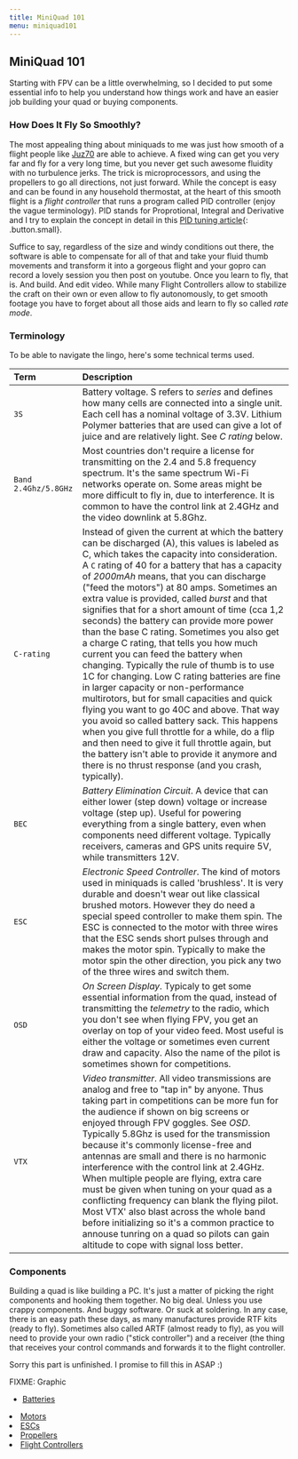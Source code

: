 ```yaml
---
title: MiniQuad 101
menu: miniquad101
---
```


## MiniQuad 101 ##

Starting with FPV can be a little overwhelming, so I decided to put some essential info to help you understand how things work and have an easier job building your quad or buying components.

### How Does It Fly So Smoothly? ###

The most appealing thing about miniquads to me was just how smooth of a flight people like [Juz70](https://www.youtube.com/user/juz70) are able to achieve. A fixed wing can get you very far and fly for a very long time, but you never get such awesome fluidity with no turbulence jerks. The trick is microprocessors, and using the propellers to go all directions, not just forward. While the concept is easy and can be found in any household thermostat, at the heart of this smooth flight is a *flight controller* that runs a program called PID controller (enjoy the vague terminology). PID stands for Proprotional, Integral and Derivative and I try to explain the concept in detail in this [PID tuning article](/blog/2015-10-15-the-chore-of-tuning-pids/){: .button.small}. 

Suffice to say, regardless of the size and windy conditions out there, the software is able to compensate for all of that and take your fluid thumb movements and transform it into a gorgeous flight and your gopro can record a lovely session you then post on youtube. Once you learn to fly, that is. And build. And edit video. While many Flight Controllers allow to stabilize the craft on their own or even allow to fly autonomously, to get smooth footage you have to forget about all those aids and learn to fly so called *rate mode*.

### Terminology ###

To be able to navigate the lingo, here's some technical terms used.

 Term | Description 
 :--- | :---------- 
 `3S`   | Battery voltage. S refers to *series* and defines how many cells are connected into a single unit. Each cell has a nominal voltage of 3.3V. Lithium Polymer batteries that are used can give a lot of juice and are relatively light. See *C rating* below.
 `Band 2.4Ghz/5.8GHz` | Most countries don't require a license for transmitting on the 2.4 and 5.8 frequency spectrum. It's the same spectrum Wi-Fi networks operate on. Some areas might be more difficult to fly in, due to interference. It is common to have the control link at 2.4GHz and the video downlink at 5.8Ghz.
 `C-rating` | Instead of given the current at which the battery can be discharged (A), this values is labeled as C, which takes the capacity into consideration. A `C` rating of 40 for a battery that has a capacity of *2000mAh* means, that you can discharge ("feed the motors") at 80 amps. Sometimes an extra value is provided, called *burst* and that signifies that for a short amount of time (cca 1,2 seconds) the battery can provide more power than the base C rating. Sometimes you also get a charge C rating, that tells you how much current you can feed the battery when changing. Typically the rule of thumb is to use 1C for changing. Low C rating batteries are fine in larger capacity or non-performance multirotors, but for small capacities and quick flying you want to go 40C and above. That way you avoid so called battery sack. This happens when you give full throttle for a while, do a flip and then need to give it full throttle again, but the battery isn't able to provide it anymore and there is no thrust response (and you crash, typically).
 `BEC` | *Battery Elimination Circuit*. A device that can either lower (step down) voltage or increase voltage (step up). Useful for powering everything from a single battery, even when components need different voltage. Typically receivers, cameras and GPS units require 5V, while transmitters 12V.
 `ESC` | *Electronic Speed Controller*. The kind of motors used in miniquads is called 'brushless'. It is very durable and doesn't wear out like classical brushed motors. However they do need a special speed controller to make them spin. The ESC is connected to the motor with three wires that the ESC sends short pulses through and makes the motor spin. Typically to make the motor spin the other direction, you pick any two of the three wires and switch them.
  `OSD` | *On Screen Display*. Typicaly to get some essential information from the quad, instead of transmitting the *telemetry* to the radio, which you don't see when flying FPV, you get an overlay on top of your video feed. Most useful is either the voltage or sometimes even current draw and capacity. Also the name of the pilot is sometimes shown for competitions. 
  `VTX` | *Video transmitter*. All video transmissions are analog and free to "tap in" by anyone. Thus taking part in competitions can be more fun for the audience if shown on big screens or enjoyed through FPV goggles. See *OSD*. Typically 5.8Ghz is used for the transmission because it's commonly license-free and antennas are small and there is no harmonic interference with the control link at 2.4GHz. When multiple people are flying, extra care must be given when tuning on your quad as a conflicting frequency can blank the flying pilot. Most VTX' also blast across the whole band before initializing so it's a common practice to annouse tunring on a quad so pilots can gain altitude to cope with signal loss better.

### Components ###

Building a quad is like building a PC. It's just a matter of picking the right components and hooking them together. No big deal. Unless you use crappy components. And buggy software. Or suck at soldering. In any case, there is an easy path these days, as many manufactures provide RTF kits (ready to fly). Sometimes also called ARTF (almost ready to fly), as you will need to provide your own radio ("stick controller") and a receiver (the thing that receives your control commands and forwards it to the flight controller.


Sorry this part is unfinished. I promise to fill this in ASAP :)

<div class="row">
  <div class="6u">FIXME: Graphic</div>
  <div class="6u">
    <ul>
      <li><a href="#" class="button 12u">Batteries</a></div></li>
      <li><a href="#" class="button 12u">Motors</a></div></li>
      <li><a href="#" class="button 12u">ESCs</a></div></li>
      <li><a href="#" class="button 12u">Propellers</a></div></li>
      <li><a href="#" class="button 12u">Flight Controllers</a></div></li>
    </ul>
  </div>
</div>
